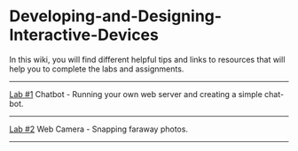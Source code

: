 # Developing-and-Designing-Interactive-Devices

In this wiki, you will find different helpful tips and links to resources that will help you to complete the labs and assignments.

---
[Lab #1](https://github.com/FAR-Lab/Developing-and-Designing-Interactive-Devices/wiki/Lab-%231) Chatbot - Running your own web server and creating a simple chat-bot.


---
[Lab #2](https://github.com/FAR-Lab/Developing-and-Designing-Interactive-Devices/wiki/Lab-%232) Web Camera - Snapping faraway photos.



---
<!--1. The first assignments are all about the [Interaction Engine](https://github.com/nikmart/interaction-engine/wiki) please follow the link to the wiki pages./-->
